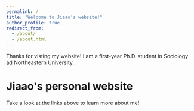 ```yaml
---
permalink: /
title: "Welcome to Jiaao's website!"
author_profile: true
redirect_from: 
  - /about/
  - /about.html
---
```


Thanks for visting my website! I am a first-year Ph.D. student in Sociology ad Northeastern University.

Jiaao's personal website
======
Take a look at the links above to learn more about me!
